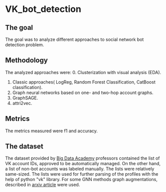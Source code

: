 # VK_bot_detection

## The goal
The goal was to analyze different approaches to social network bot detection problem.


## Methodology
The analyzed approaches were:
0. Clusterization with visual analysis (EDA).
1. Classic approaches( LogReg, Random Forest Classification, CatBoost classification).
2. Graph neural networks based on one- and two-hop account graphs.
3. GraphSAGE.
4. attri2vec.

## Metrics
The metrics measured were f1 and accuracy.

## The dataset
The dataset provided by <a href="https://data.vk.company/">Big Data Academy</a> professors contained the list of VK account IDs, approved to be automatically managed. On the other hand, a list of non-bot accounts was labeled manually. The lists were relatively same-sized. The lists were used for further parsing of the profiles with the help of python "vk" library. For some GNN methods graph augmentations, described in <a href="https://arxiv.org/abs/2103.00111">arxiv article</a> were used.
